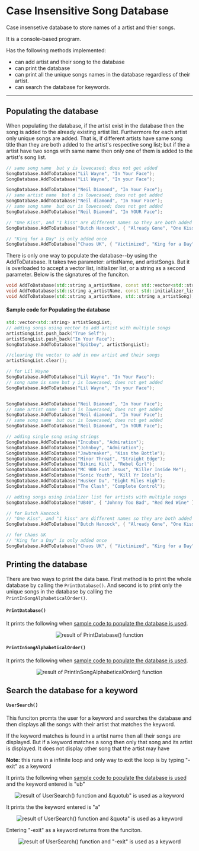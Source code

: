 # Case Insensitive Song Database
Case insensetive database to store names of a artist and thier songs.

It is a console-based program.

Has the following methods implemented:
 - can add artist and their song to the database
 -  can print the database
 -  can print all the unique songs names in the database regardless of their artist.
 -  can search the database for keywords. 

-------------------------------------------------------------------------------------------
## Populating the database

When populating the database, if the artist exist in the database then the song is 
added to the already existing artist list. Furthermore for each artist only unique songs 
are added. That is, if different artists have same song title than they are both added to 
the artist's respective song list; but if the a artist have two songs with same name then only 
one of them is added to the artist's song list.

```c++
// same song name  but y is lowecased; does not get added 
SongDatabase.AddToDatabase("Lil Wayne", "In Your Face");
SongDatabase.AddToDatabase("Lil Wayne", "In your Face"); 

SongDatabase.AddToDatabase("Neil Diamond", "In Your Face");
// same artist name  but d is lowecased; does not get added
SongDatabase.AddToDatabase("Neil diamond", "In Your Face"); 
// same song name  but our is lowecased; does not get added
SongDatabase.AddToDatabase("Neil Diamond", "In YOUR Face");

// "One Kiss", and "1 kiss" are different names so they are both added
SongDatabase.AddToDatabase("Butch Hancock", { "Already Gone", "One Kiss", "1 kiss"}); 

// "King for a Day" is only added once
SongDatabase.AddToDatabase("Chaos UK", { "Victimized", "King for a Day", "King for a DAy" }); 
```

There is only one way to populate the database--by using the AddToDatabase. It takes two parameter:
artistName, and artistSongs. But it is overloaded to accept a vector list, initializer list, 
or a string as a second parameter. Below is the signatures of the funciton.

```c++
void AddToDatabase(std::string a_artistName, const std::vector<std::string>& a_artistSongList);
void AddToDatabase(std::string a_artistName, const std::initializer_list < std::string >& a_artistSongList);
void AddToDatabase(std::string a_artistName, std::string a_artistSong);
```

#### Sample code for Populating the database
```c++
std::vector<std::string> artistSongList;
// adding songs using vector to add artist with multiple songs
artistSongList.push_back("True Self");
artistSongList.push_back("In Your Face");
SongDatabase.AddToDatabase("Spitboy", artistSongList);

//clearing the vector to add in new artist and their songs
artistSongList.clear();

// for Lil Wayne
SongDatabase.AddToDatabase("Lil Wayne", "In Your Face");
// song name is same but y is lowecased; does not get added 
SongDatabase.AddToDatabase("Lil Wayne", "In your Face"); 


SongDatabase.AddToDatabase("Neil Diamond", "In Your Face");
// same artist name  but d is lowecased; does not get added
SongDatabase.AddToDatabase("Neil diamond", "In Your Face"); 
// same song name  but our is lowecased; does not get added
SongDatabase.AddToDatabase("Neil Diamond", "In YOUR Face"); 

// adding single song using strings
SongDatabase.AddToDatabase("Incubus", "Admiration");
SongDatabase.AddToDatabase("Johnboy", "Admiration");
SongDatabase.AddToDatabase("Jawbreaker", "Kiss the Bottle");
SongDatabase.AddToDatabase("Minor Threat", "Straight Edge"); 
SongDatabase.AddToDatabase("Bikini Kill", "Rebel Girl");
SongDatabase.AddToDatabase("MC 900 Foot Jesus", "Killer Inside Me");
SongDatabase.AddToDatabase("Sonic Youth", "Kill Yr Idols");
SongDatabase.AddToDatabase("Husker Du", "Eight Miles High");
SongDatabase.AddToDatabase("The Clash", "Complete Control");

// adding songs using inializer list for artists with multiple songs
SongDatabase.AddToDatabase("UB40", { "Johnny Too Bad", "Red Red Wine" });

// for Butch Hancock
// "One Kiss", and "1 kiss" are different names so they are both added
SongDatabase.AddToDatabase("Butch Hancock", { "Already Gone", "One Kiss", "1 kiss"}); 

// for Chaos UK
// "King for a Day" is only added once
SongDatabase.AddToDatabase("Chaos UK", { "Victimized", "King for a Day", "King for a DAy" }); 
```
## Printing the database
There are two ways to print the data base. First method is to print the whole database by calling the 
<code>PrintDatabase()</code>. And second is to print only the unique songs in the database by calling the 
<code>PrintInSongAlphabeticalOrder()</code>.
 
#### <code>PrintDatabase()</code>
It prints the following when [sample code to populate the database is used](#Sample-code-for-Populating-the-database).
<p align="center">
  <img src="https://user-images.githubusercontent.com/68620206/162557526-4052de8c-bcb7-4b7f-accd-8fc764052661.png" 
       alt="result of PrintDatabase() function") 
</p>
  
#### <code>PrintInSongAlphabeticalOrder()</code>
It prints the following when [sample code to populate the database is used](#Sample-code-for-Populating-the-database).
<p align="center">
  <img src="https://user-images.githubusercontent.com/68620206/162557872-0716cdce-50f8-4031-8062-d0bf2eac4678.png" 
       alt="result of PrintInSongAlphabeticalOrder() function") 
</p>

## Search the database for a keyword
#### <code>UserSearch()</code>
 
 This funciton promts the user for a keyword and searches the database and then displays all 
 the songs with their artist that matches the keyword.

If the keyword matches is found in a artist name then all their songs are displayed. 
But if a keyword matches a song then only that song and its artist is displayed. 
It does not display other song that the artist may have 
  
**Note:** this runs in a infinite loop and only way to exit the loop is by typing "-exit" as a keyword
  
It prints the following when [sample code to populate the database is used](#Sample-code-for-Populating-the-database) 
and the keyword entered is "ub"
<p align="center">
  <img src="https://user-images.githubusercontent.com/68620206/162558623-2b3f0e1e-47d8-42a0-b69c-a13b0003a428.png" 
       alt="result of UserSearch() function and &quotub&quot is used as a keyword") 
<img>
</p>

It prints the the keyword entered is "a"
<p align="center">
  <img src="https://user-images.githubusercontent.com/68620206/162558522-b3d70af1-6786-44a8-ab91-1cbaabfffa5d.png" 
       alt="result of UserSearch() function and &quota&quot is used as a keyword") 
<img>
</p>

Entering "-exit" as a keyword returns from the funciton. 
<p align="center">
  <img src="https://user-images.githubusercontent.com/68620206/162558594-10693d55-aaf8-430c-8274-62b7c95972be.png" 
       alt="result of UserSearch() function and &quot-exit&quot is used as a keyword") 
<img>
</p>


